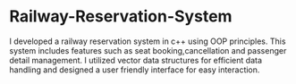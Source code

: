 # Railway-Reservation-System
I developed a railway reservation system in c++ using OOP principles. This system includes features such as seat booking,cancellation and passenger detail management. I utilized vector data structures for efficient data handling and designed a user friendly interface for easy interaction.
